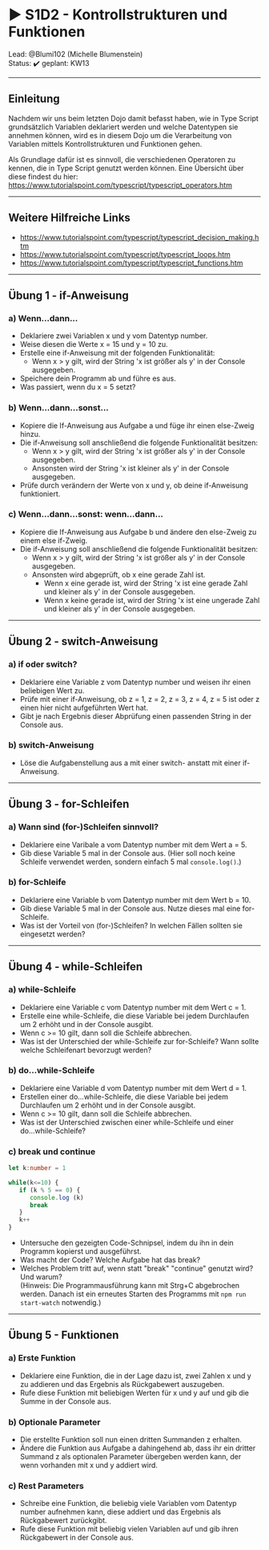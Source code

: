 # :arrow_forward: S1D2 - Kontrollstrukturen und Funktionen

Lead: @Blumi102 (Michelle Blumenstein)  
Status: :heavy_check_mark:
geplant: KW13

---
## Einleitung

Nachdem wir uns beim letzten Dojo damit befasst haben, wie in Type Script grundsätzlich Variablen deklariert werden und welche Datentypen sie annehmen können, wird es in diesem Dojo um die Verarbeitung von Variablen mittels Kontrollstrukturen und Funktionen gehen.

Als Grundlage dafür ist es sinnvoll, die verschiedenen Operatoren zu kennen, die in Type Script genutzt werden können. Eine Übersicht über diese findest du hier: https://www.tutorialspoint.com/typescript/typescript_operators.htm

---

## Weitere Hilfreiche Links

- https://www.tutorialspoint.com/typescript/typescript_decision_making.htm
- https://www.tutorialspoint.com/typescript/typescript_loops.htm
- https://www.tutorialspoint.com/typescript/typescript_functions.htm

---

## Übung 1 - if-Anweisung

### a) Wenn...dann...

- Deklariere zwei Variablen x und y vom Datentyp number.
- Weise diesen die Werte x = 15 und y = 10 zu.
- Erstelle eine if-Anweisung mit der folgenden Funktionalität: 
  - Wenn x > y gilt, wird der String 'x ist größer als y' in der Console ausgegeben.
- Speichere dein Programm ab und führe es aus.
- Was passiert, wenn du x = 5 setzt?


### b) Wenn...dann...sonst...

- Kopiere die If-Anweisung aus Aufgabe a und füge ihr einen else-Zweig hinzu.
- Die if-Anweisung soll anschließend die folgende Funktionalität besitzen:
  - Wenn x > y gilt, wird der String 'x ist größer als y' in der Console ausgegeben.
  - Ansonsten wird der String 'x ist kleiner als y' in der Console ausgegeben.
- Prüfe durch verändern der Werte von x und y, ob deine if-Anweisung funktioniert.

### c) Wenn...dann...sonst: wenn...dann...

- Kopiere die If-Anweisung aus Aufgabe b und ändere den else-Zweig zu einem else if-Zweig.
- Die if-Anweisung soll anschließend die folgende Funktionalität besitzen:
  - Wenn x > y gilt, wird der String 'x ist größer als y' in der Console ausgegeben.
  - Ansonsten wird abgeprüft, ob x eine gerade Zahl ist.
    - Wenn x eine gerade ist, wird der String 'x ist eine gerade Zahl und kleiner als y' in der Console ausgegeben.
    - Wenn x keine gerade ist, wird der String 'x ist eine ungerade Zahl und kleiner als y' in der Console ausgegeben.

---

## Übung 2 - switch-Anweisung

### a) if oder switch?

- Deklariere eine Variable z vom Datentyp number und weisen ihr einen beliebigen Wert zu.
- Prüfe mit einer if-Anweisung, ob z = 1, z = 2, z = 3, z = 4, z = 5 ist oder z einen hier nicht aufgeführten Wert hat.
- Gibt je nach Ergebnis dieser Abprüfung einen passenden String in der Console aus.

### b) switch-Anweisung

- Löse die Aufgabenstellung aus a mit einer switch- anstatt mit einer if-Anweisung.

---

## Übung 3 - for-Schleifen

### a) Wann sind (for-)Schleifen sinnvoll?
- Deklariere eine Varibale a vom Datentyp number mit dem Wert a = 5.
- Gib diese Variable 5 mal in der Console aus. (Hier soll noch keine Schleife verwendet werden, sondern einfach 5 mal ```console.log()```.)

### b) for-Schleife
- Deklariere eine Variable b vom Datentyp number mit dem Wert b = 10.
- Gib diese Variable 5 mal in der Console aus. Nutze dieses mal eine for-Schleife.
- Was ist der Vorteil von (for-)Schleifen? In welchen Fällen sollten sie eingesetzt werden?

---

## Übung 4 - while-Schleifen

### a) while-Schleife
-  Deklariere eine Variable c vom Datentyp number mit dem Wert c = 1.
- Erstelle eine while-Schleife, die diese Variable bei jedem Durchlaufen um 2 erhöht und in der Console ausgibt.
- Wenn c >= 10 gilt, dann soll die Schleife abbrechen.
- Was ist der Unterschied der while-Schleife zur for-Schleife? Wann sollte welche Schleifenart bevorzugt werden?

### b) do...while-Schleife
- Deklariere eine Variable d vom Datentyp number mit dem Wert d = 1.
- Erstellen einer do...while-Schleife, die diese Variable bei jedem Durchlaufen um 2 erhöht und in der Console ausgibt.
- Wenn c >= 10 gilt, dann soll die Schleife abbrechen.
- Was ist der Unterschied zwischen einer while-Schleife und einer do...while-Schleife?

### c) break und continue

```ts
let k:number = 1

while(k<=10) { 
   if (k % 5 == 0) {   
      console.log (k) 
      break
   } 
   k++ 
}
```
- Untersuche den gezeigten Code-Schnipsel, indem du ihn in dein Programm kopierst und ausgeführst. 
- Was macht der Code? Welche Aufgabe hat das break?
- Welches Problem tritt auf, wenn statt "break" "continue" genutzt wird? Und warum? <br>
(Hinweis: Die Programmausführung kann mit Strg+C abgebrochen werden. Danach ist ein erneutes Starten des Programms mit ```npm run start-watch``` notwendig.)

---

## Übung 5 - Funktionen

### a) Erste Funktion

- Deklariere eine Funktion, die in der Lage dazu ist, zwei Zahlen x und y zu addieren und das Ergebnis als Rückgabewert auszugeben.
- Rufe diese Funktion mit beliebigen Werten für x und y auf und gib die Summe in der Console aus.

### b) Optionale Parameter

- Die erstellte Funktion soll nun einen dritten Summanden z erhalten.
- Ändere die Funktion aus Aufgabe a dahingehend ab, dass ihr ein dritter Summand z als optionalen Parameter übergeben werden kann, der wenn vorhanden mit x und y addiert wird.

### c) Rest Parameters

- Schreibe eine Funktion, die beliebig viele Variablen vom Datentyp number aufnehmen kann, diese addiert und das Ergebnis als Rückgabewert zurückgibt.
- Rufe diese Funktion mit beliebig vielen Variablen auf und gib ihren Rückgabewert in der Console aus.


